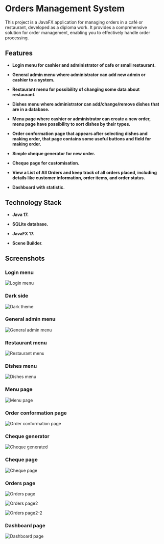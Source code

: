 # Orders Management System

This project is a JavaFX application for managing orders in a café or restaurant, developed as a diploma work. It provides a comprehensive solution for order management, enabling you to effectively handle order processing.

## Features

* **Login menu for cashier and administrator of cafe or small restaurant.**

* **General admin menu where administrator can add new admin or cashier to a system.**

* **Restaurant menu for possibility of changing some data about restaurant.**

* **Dishes menu where administrator can add/change/remove dishes that are in a database.**

* **Menu page where cashier or administrator can create a new order, menu page have possibility to sort dishes by their types.**

* **Order conformation page that appears after selecting dishes and making order, that page contains some useful buttons and field for making order.**

* **Simple cheque generator for new order.**

* **Cheque page for customisation.**

* **View a List of All Orders and keep track of all orders placed, including details like customer information, order items, and order status.**

* **Dashboard with statistic.**

## Technology Stack

* **Java 17.**

* **SQLite database.**

* **JavaFX 17.**

* **Scene Builder.**

## Screenshots

### Login menu
![Login menu](screenshots/login-menu.PNG?raw=true "Login menu")

### Dark side
![Dark theme](screenshots/dark-theme.PNG?raw=true "Dark theme")

### General admin menu
![General admin menu](screenshots/user-info.PNG?raw=true "Admin menu")

### Restaurant menu
![Restaurant menu](screenshots/restaurant-menu.PNG?raw=true "Restaurant menu")

### Dishes menu
![Dishes menu](screenshots/dishes-menu.PNG?raw=true "Dishes menu")

### Menu page
![Menu page](screenshots/menu-page.PNG?raw=true "Menu page")

### Order conformation page
![Order conformation page](screenshots/order-conformation.PNG?raw=true "Order conformation")

### Cheque generator
![Cheque generated](screenshots/cheque-generated.PNG?raw=true "Cheque generated")

### Cheque page
![Cheque page](screenshots/cheque-page.PNG?raw=true "Cheque page")

### Orders page
![Orders page](screenshots/orders-page.PNG?raw=true "Orders page")

![Orders page2](screenshots/orders-page2.PNG?raw=true "Orders page2")

![Orders page2-2](screenshots/orders-page2-2.PNG?raw=true "Orders page2-2")

### Dashboard page
![Dashboard page](screenshots/dashboard-page.PNG?raw=true "Dashboard page")